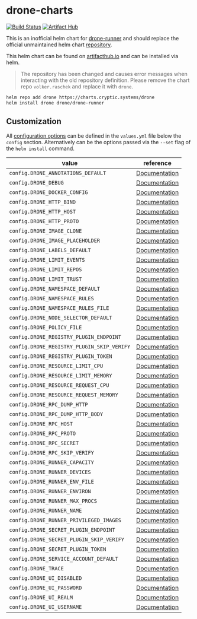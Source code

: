 # drone-charts

[![Build Status](https://drone.cryptic.systems/api/badges/volker.raschek/drone-runner-charts/status.svg)](https://drone.cryptic.systems/volker.raschek/drone-runner-charts)
[![Artifact Hub](https://img.shields.io/endpoint?url=https://artifacthub.io/badge/repository/drone-ce)](https://artifacthub.io/packages/search?repo=drone-ce)

This is an inofficial helm chart for
[drone-runner](https://github.com/drone/drone-runner-kube) and should replace
the official unmaintained helm chart
[repository](https://github.com/drone/drone-runner-kube).

This helm chart can be found on [artifacthub.io](https://artifacthub.io/) and
can be installed via helm.

> The repository has been changed and causes error messages when interacting
> with the old repository definition. Please remove the chart repo
> `volker.raschek` and replace it with `drone`.

```bash
helm repo add drone https://charts.cryptic.systems/drone
helm install drone drone/drone-runner
```

## Customization

All [configuration
options](https://docs.drone.io/runner/kubernetes/configuration/reference/) can
be defined in the `values.yml` file below the `config` section. Alternatively
can be the options passed via the `--set` flag of the `helm install` command.

| value                                                   | reference                                                                                                           |
| ------------------------------------------------------- | ------------------------------------------------------------------------------------------------------------------- |
| `config.DRONE_ANNOTATIONS_DEFAULT`                      | [Documentation](https://docs.drone.io/runner/kubernetes/configuration/reference/drone-annotations-default/)         |
| `config.DRONE_DEBUG`                                    | [Documentation](https://docs.drone.io/runner/kubernetes/configuration/reference/drone_debug/)                       |
| `config.DRONE_DOCKER_CONFIG`                            | [Documentation](https://docs.drone.io/runner/kubernetes/configuration/reference/drone_docker_config/)               |
| `config.DRONE_HTTP_BIND`                                | [Documentation](https://docs.drone.io/runner/kubernetes/configuration/reference/drone_http_bind/)                   |
| `config.DRONE_HTTP_HOST`                                | [Documentation](https://docs.drone.io/runner/kubernetes/configuration/reference/drone_http_host/)                   |
| `config.DRONE_HTTP_PROTO`                               | [Documentation](https://docs.drone.io/runner/kubernetes/configuration/reference/drone_http_proto/)                  |
| `config.DRONE_IMAGE_CLONE`                              | [Documentation](https://docs.drone.io/runner/kubernetes/configuration/reference/drone_image_clone/)                 |
| `config.DRONE_IMAGE_PLACEHOLDER`                        | [Documentation](https://docs.drone.io/runner/kubernetes/configuration/reference/drone_image_placeholder/)           |
| `config.DRONE_LABELS_DEFAULT`                           | [Documentation](https://docs.drone.io/runner/kubernetes/configuration/reference/drone_labels_default/)              |
| `config.DRONE_LIMIT_EVENTS`                             | [Documentation](https://docs.drone.io/runner/kubernetes/configuration/reference/drone_limit_events/)                |
| `config.DRONE_LIMIT_REPOS`                              | [Documentation](https://docs.drone.io/runner/kubernetes/configuration/reference/drone_limit_repos/)                 |
| `config.DRONE_LIMIT_TRUST`                              | [Documentation](https://docs.drone.io/runner/kubernetes/configuration/reference/drone_limit_trust/)                 |
| `config.DRONE_NAMESPACE_DEFAULT`                        | [Documentation](https://docs.drone.io/runner/kubernetes/configuration/reference/drone_namespace_default/)           |
| `config.DRONE_NAMESPACE_RULES`                          | [Documentation](https://docs.drone.io/runner/kubernetes/configuration/reference/drone_namespace_rules/)             |
| `config.DRONE_NAMESPACE_RULES_FILE`                     | [Documentation](https://docs.drone.io/runner/kubernetes/configuration/reference/drone_namespace_rules_file/)        |
| `config.DRONE_NODE_SELECTOR_DEFAULT`                    | [Documentation](https://docs.drone.io/runner/kubernetes/configuration/reference/drone_node_selector_default/)       |
| `config.DRONE_POLICY_FILE`                              | [Documentation](https://docs.drone.io/runner/kubernetes/configuration/reference/drone_policy_file/)                 |
| `config.DRONE_REGISTRY_PLUGIN_ENDPOINT`                 | [Documentation](https://docs.drone.io/runner/kubernetes/configuration/reference/drone_registry_plugin_endpoint/)    |
| `config.DRONE_REGISTRY_PLUGIN_SKIP_VERIFY`              | [Documentation](https://docs.drone.io/runner/kubernetes/configuration/reference/drone_registry_plugin_skip_verify/) |
| `config.DRONE_REGISTRY_PLUGIN_TOKEN`                    | [Documentation](https://docs.drone.io/runner/kubernetes/configuration/reference/drone_registry_plugin_token/)       |
| `config.DRONE_RESOURCE_LIMIT_CPU`                       | [Documentation](https://docs.drone.io/runner/kubernetes/configuration/reference/drone_resource_limit_cpu/)          |
| `config.DRONE_RESOURCE_LIMIT_MEMORY`                    | [Documentation](https://docs.drone.io/runner/kubernetes/configuration/reference/drone_resource_limit_memory/)       |
| `config.DRONE_RESOURCE_REQUEST_CPU`                     | [Documentation](https://docs.drone.io/runner/kubernetes/configuration/reference/drone_resource_request_cpu/)        |
| `config.DRONE_RESOURCE_REQUEST_MEMORY`                  | [Documentation](https://docs.drone.io/runner/kubernetes/configuration/reference/drone_resource_request_memory/)     |
| `config.DRONE_RPC_DUMP_HTTP`                            | [Documentation](https://docs.drone.io/runner/kubernetes/configuration/reference/drone_rpc_dump_http/)               |
| `config.DRONE_RPC_DUMP_HTTP_BODY`                       | [Documentation](https://docs.drone.io/runner/kubernetes/configuration/reference/drone_rpc_dump_http_body/)          |
| `config.DRONE_RPC_HOST`                                 | [Documentation](https://docs.drone.io/runner/kubernetes/configuration/reference/drone_rpc_host/)                    |
| `config.DRONE_RPC_PROTO`                                | [Documentation](https://docs.drone.io/runner/kubernetes/configuration/reference/drone_rpc_proto/)                   |
| `config.DRONE_RPC_SECRET`                               | [Documentation](https://docs.drone.io/runner/kubernetes/configuration/reference/drone_rpc_secret/)                  |
| `config.DRONE_RPC_SKIP_VERIFY`                          | [Documentation](https://docs.drone.io/runner/kubernetes/configuration/reference/drone_rpc_skip_verify/)             |
| `config.DRONE_RUNNER_CAPACITY`                          | [Documentation](https://docs.drone.io/runner/kubernetes/configuration/reference/drone_runner_capacity/)             |
| `config.DRONE_RUNNER_DEVICES`                           | [Documentation](https://docs.drone.io/runner/kubernetes/configuration/reference/drone_runner_devices/)              |
| `config.DRONE_RUNNER_ENV_FILE`                          | [Documentation](https://docs.drone.io/runner/kubernetes/configuration/reference/drone_runner_env_file/)             |
| `config.DRONE_RUNNER_ENVIRON`                           | [Documentation](https://docs.drone.io/runner/kubernetes/configuration/reference/drone_runner_environ/)              |
| `config.DRONE_RUNNER_MAX_PROCS`                         | [Documentation](https://docs.drone.io/runner/kubernetes/configuration/reference/drone_runner_max_procs/)            |
| `config.DRONE_RUNNER_NAME`                              | [Documentation](https://docs.drone.io/runner/kubernetes/configuration/reference/drone_runner_name/)                 |
| `config.DRONE_RUNNER_PRIVILEGED_IMAGES`                 | [Documentation](https://docs.drone.io/runner/kubernetes/configuration/reference/drone_runner_privileged_images/)    |
| `config.DRONE_SECRET_PLUGIN_ENDPOINT`                   | [Documentation](https://docs.drone.io/runner/kubernetes/configuration/reference/drone_secret_plugin_endpoint/)      |
| `config.DRONE_SECRET_PLUGIN_SKIP_VERIFY`                | [Documentation](https://docs.drone.io/runner/kubernetes/configuration/reference/drone_secret_plugin_skip_verify/)   |
| `config.DRONE_SECRET_PLUGIN_TOKEN`                      | [Documentation](https://docs.drone.io/runner/kubernetes/configuration/reference/drone_secret_plugin_token/)         |
| `config.DRONE_SERVICE_ACCOUNT_DEFAULT`                  | [Documentation](https://docs.drone.io/runner/kubernetes/configuration/reference/drone_service_account_default/)     |
| `config.DRONE_TRACE`                                    | [Documentation](https://docs.drone.io/runner/kubernetes/configuration/reference/drone_trace/)                       |
| `config.DRONE_UI_DISABLED`                              | [Documentation](https://docs.drone.io/runner/kubernetes/configuration/reference/drone_ui_disabled/)                 |
| `config.DRONE_UI_PASSWORD`                              | [Documentation](https://docs.drone.io/runner/kubernetes/configuration/reference/drone_ui_password/)                 |
| `config.DRONE_UI_REALM`                                 | [Documentation](https://docs.drone.io/runner/kubernetes/configuration/reference/drone_ui_realm/)                    |
| `config.DRONE_UI_USERNAME`                              | [Documentation](https://docs.drone.io/runner/kubernetes/configuration/reference/drone_ui_username/)                 |
